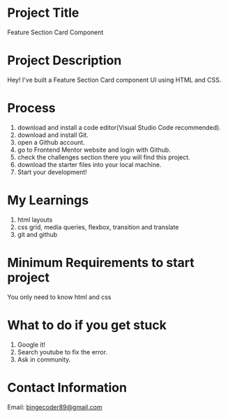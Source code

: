 # Project Title
Feature Section Card Component

# Project Description
Hey! I've built a Feature Section Card component UI using HTML and CSS.

# Process
1. download and install a code editor(Visual Studio Code recommended).
2. download and install Git.
3. open a Github account.
4. go to Frontend Mentor website and login with Github.
5. check the challenges section there you will find this project.
6. download the starter files into your local machine.
7. Start your development!

# My Learnings
1. html layouts
2. css grid, media queries, flexbox, transition and translate
3. git and github

# Minimum Requirements to start project
You only need to know html and css

# What to do if you get stuck
1. Google it!
2. Search youtube to fix the error.
3. Ask in community.

# Contact Information
Email: bingecoder89@gmail.com